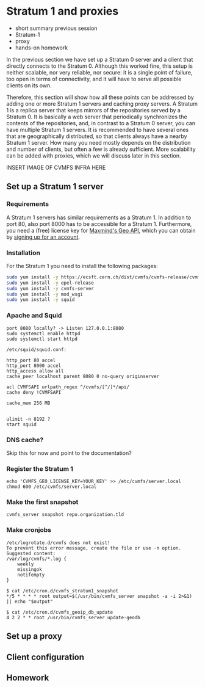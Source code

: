 # Stratum 1 and proxies

- short summary previous session
- Stratum-1
- proxy
- hands-on homework

In the previous section we have set up a Stratum 0 server and a client that directly connects to the Stratum 0.
Although this worked fine, this setup is neither scalable, nor very reliable, nor secure: it is a single point of failure,
too open in terms of connectivity, and it will have to serve all possible clients on its own.

Therefore, this section will show how all these points can be addressed by adding one or more Stratum 1 servers and caching proxy servers. A Stratum 1 is a replica server that keeps mirrors of the repositories served by a Stratum 0.
It is basically a web server that periodically synchronizes the contents of the repositories,
and, in contrast to a Stratum 0 server, you can have multiple Stratum 1 servers.
It is recommended to have several ones that are geographically distributed, so that clients always have a nearby Stratum 1 server.
How many you need mostly depends on the distribution and number of clients, but often a few is already sufficient. More scalability can be added with proxies, which we will discuss later in this section.

INSERT IMAGE OF CVMFS INFRA HERE

## Set up a Stratum 1 server


### Requirements
A Stratum 1 servers has similar requirements as a Stratum 1. In addition to port 80, also port 8000 has to be accessible for a Stratum 1. Furthermore, you need a (free) license key for [Maxmind's Geo API](https://dev.maxmind.com/geoip/geoip2/geolite2/), which you can obtain by [signing up for an account](https://www.maxmind.com/en/geolite2/signup/).

### Installation
For the Stratum 1 you need to install the following packages:
```bash
sudo yum install -y https://ecsft.cern.ch/dist/cvmfs/cvmfs-release/cvmfs-release-latest.noarch.rpm
sudo yum install -y epel-release
sudo yum install -y cvmfs-server
sudo yum install -y mod_wsgi
sudo yum install -y squid
```

### Apache and Squid
```
port 8080 locally? -> Listen 127.0.0.1:8080
sudo systemctl enable httpd
sudo systemctl start httpd
```

```
/etc/squid/squid.conf:

http_port 80 accel
http_port 8000 accel
http_access allow all
cache_peer localhost parent 8080 0 no-query originserver

acl CVMFSAPI urlpath_regex ^/cvmfs/[^/]*/api/
cache deny !CVMFSAPI

cache_mem 256 MB


ulimit -n 8192 ?
start squid
```

### DNS cache?
Skip this for now and point to the documentation?

### Register the Stratum 1
```
echo 'CVMFS_GEO_LICENSE_KEY=YOUR_KEY' >> /etc/cvmfs/server.local
chmod 600 /etc/cvmfs/server.local

```

### Make the first snapshot
```
cvmfs_server snapshot repo.organization.tld
```

### Make cronjobs
```
/etc/logrotate.d/cvmfs does not exist!
To prevent this error message, create the file or use -n option.
Suggested content:
/var/log/cvmfs/*.log {
    weekly
    missingok
    notifempty
}

$ cat /etc/cron.d/cvmfs_stratum1_snapshot
*/5 * * * * root output=$(/usr/bin/cvmfs_server snapshot -a -i 2>&1) || echo "$output"

$ cat /etc/cron.d/cvmfs_geoip_db_update
4 2 2 * * root /usr/bin/cvmfs_server update-geodb
```

## Set up a proxy

## Client configuration

## Homework
